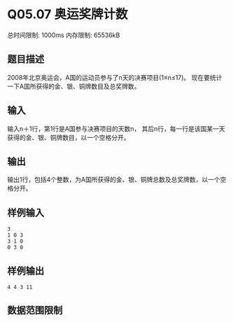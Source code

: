 # Q05.07 奥运奖牌计数

总时间限制: 1000ms 内存限制: 65536kB

## 题目描述   

2008年北京奥运会，A国的运动员参与了n天的决赛项目(1≤n≤17)。
现在要统计一下A国所获得的金、银、铜牌数目及总奖牌数。

## 输入   

输入n＋1行，第1行是A国参与决赛项目的天数n，
其后n行，每一行是该国某一天获得的金、银、铜牌数目，以一个空格分开。

## 输出   

输出1行，包括4个整数，为A国所获得的金、银、铜牌总数及总奖牌数，以一个空格分开。

## 样例输入

    3
    1 0 3
    3 1 0
    0 3 0

## 样例输出

    4 4 3 11

## 数据范围限制

